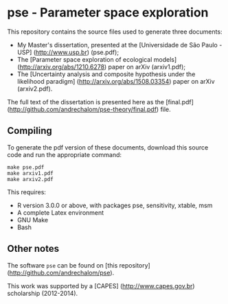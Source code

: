 # pse - Parameter space exploration

This repository contains the source files used to generate three documents:

* My Master's dissertation, presented at the [Universidade de São Paulo - USP] (http://www.usp.br) (pse.pdf);
* The [Parameter space exploration of ecological models] (http://arxiv.org/abs/1210.6278) paper on arXiv (arxiv1.pdf);
* The [Uncertainty analysis and composite hypothesis under the likelihood paradigm] (http://arxiv.org/abs/1508.03354) paper on arXiv (arxiv2.pdf).

The full text of the dissertation is presented here as the [final.pdf] (http://github.com/andrechalom/pse-theory/final.pdf) file.

## Compiling

To generate the pdf version of these documents, download this source code and run the appropriate command:

```
make pse.pdf
make arxiv1.pdf
make arxiv2.pdf
```

This requires: 
* R version 3.0.0 or above, with packages pse, sensitivity, xtable, msm
* A complete Latex environment 
* GNU Make
* Bash

## Other notes

The software `pse` can be found on [this repository] (http://github.com/andrechalom/pse).

This work was supported by a [CAPES] (http://www.capes.gov.br) scholarship (2012-2014).
